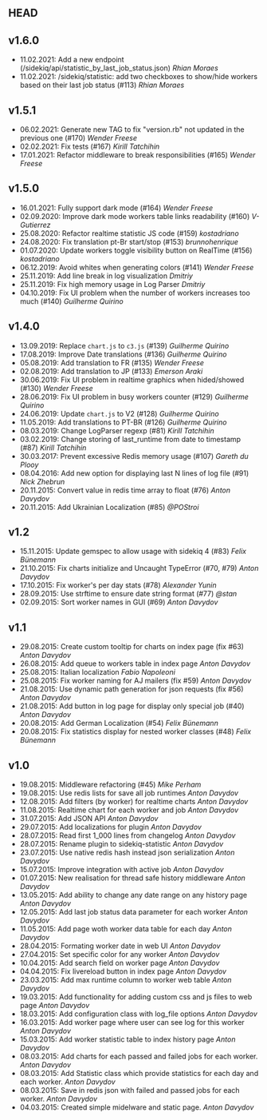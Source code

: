 ## HEAD

## v1.6.0
* 11.02.2021: Add a new endpoint (/sidekiq/api/statistic_by_last_job_status.json) *Rhian Moraes*
* 11.02.2021: /sidekiq/statistic: add two checkboxes to show/hide workers based on their last job status (#113) *Rhian Moraes*

## v1.5.1

* 06.02.2021: Generate new TAG to fix "version.rb" not updated in the previous one (#170) *Wender Freese*
* 02.02.2021: Fix tests (#167) *Kirill Tatchihin*
* 17.01.2021: Refactor middleware to break responsibilities (#165) *Wender Freese*

## v1.5.0

* 16.01.2021: Fully support dark mode (#164) *Wender Freese*
* 02.09.2020: Improve dark mode workers table links readability (#160) *V-Gutierrez*
* 25.08.2020: Refactor realtime statistic JS code (#159) *kostadriano*
* 24.08.2020: Fix translation pt-Br start/stop (#153) *brunnohenrique*
* 01.07.2020: Update workers toggle visibility button on RealTime (#156) *kostadriano*
* 06.12.2019: Avoid whites when generating colors (#141) *Wender Freese*
* 25.11.2019: Add line break in log visualization *Dmitriy*
* 25.11.2019: Fix high memory usage in Log Parser *Dmitriy*
* 04.10.2019: Fix UI problem when the number of workers increases too much (#140) *Guilherme Quirino*

## v1.4.0

* 13.09.2019: Replace `chart.js` to `c3.js` (#139) *Guilherme Quirino*
* 17.08.2019: Improve Date translations (#136) *Guilherme Quirino*
* 05.08.2019: Add translation to FR (#135) *Wender Freese*
* 02.08.2019: Add translation to JP (#133) *Emerson Araki*
* 30.06.2019: Fix UI problem in realtime graphics when hided/showed (#130) *Wender Freese*
* 28.06.2019: Fix UI problem in busy workers counter (#129) *Guilherme Quirino*
* 24.06.2019: Update `chart.js` to V2 (#128) *Guilherme Quirino*
* 11.05.2019: Add translations to PT-BR (#126) *Guilherme Quirino*
* 08.03.2019: Change LogParser regexp (#81) *Kirill Tatchihin*
* 03.02.2019: Change storing of last_runtime from date to timestamp (#87) *Kirill Tatchihin*
* 30.03.2017: Prevent excessive Redis memory usage (#107) *Gareth du Plooy*
* 08.04.2016: Add new option for displaying last N lines of log file (#91) *Nick Zhebrun*
* 20.11.2015: Convert value in redis time array to float (#76) *Anton Davydov*
* 20.11.2015: Add Ukrainian Localization (#85) *@POStroi*

## v1.2
* 15.11.2015: Update gemspec to allow usage with sidekiq 4 (#83) *Felix Bünemann*
* 21.10.2015: Fix charts initialize and Uncaught TypeError (#70, #79) *Anton Davydov*
* 17.10.2015: Fix worker's per day stats (#78) *Alexander Yunin*
* 28.09.2015: Use strftime to ensure date string format (#77) *@stan*
* 02.09.2015: Sort worker names in GUI (#69) *Anton Davydov*

## v1.1
* 29.08.2015: Create custom tooltip for charts on index page (fix #63) *Anton Davydov*
* 26.08.2015: Add queue to workers table in index page *Anton Davydov*
* 25.08.2015: Italian localization *Fabio Napoleoni*
* 25.08.2015: Fix worker naming for AJ mailers (fix #59) *Anton Davydov*
* 21.08.2015: Use dynamic path generation for json requests (fix #56) *Anton Davydov*
* 21.08.2015: Add button in log page for display only special job (#40) *Anton Davydov*
* 20.08.2015: Add German Localization (#54) *Felix Bünemann*
* 20.08.2015: Fix statistics display for nested worker classes (#48) *Felix Bünemann*

## v1.0
* 19.08.2015: Middleware refactoring (#45) *Mike Perham*
* 19.08.2015: Use redis lists for save all job runtimes *Anton Davydov*
* 12.08.2015: Add filters (by worker) for realtime charts *Anton Davydov*
* 11.08.2015: Realtime chart for each worker and job *Anton Davydov*
* 31.07.2015: Add JSON API *Anton Davydov*
* 29.07.2015: Add localizations for plugin *Anton Davydov*
* 28.07.2015: Read first 1_000 lines from changelog *Anton Davydov*
* 28.07.2015: Rename plugin to sidekiq-statistic *Anton Davydov*
* 23.07.2015: Use native redis hash instead json serialization *Anton Davydov*
* 15.07.2015: Improve integration with active job *Anton Davydov*
* 01.07.2015: New realisation for thread safe history middleware *Anton Davydov*
* 13.05.2015: Add ability to change any date range on any history page *Anton Davydov*
* 12.05.2015: Add last job status data parameter for each worker *Anton Davydov*
* 11.05.2015: Add page woth worker data table for each day *Anton Davydov*
* 28.04.2015: Formating worker date in web UI *Anton Davydov*
* 27.04.2015: Set specific color for any worker *Anton Davydov*
* 10.04.2015: Add search field on worker page *Anton Davydov*
* 04.04.2015: Fix livereload button in index page *Anton Davydov*
* 23.03.2015: Add max runtime column to worker web table *Anton Davydov*
* 19.03.2015: Add functionality for adding custom css and js files to web page *Anton Davydov*
* 18.03.2015: Add configuration class with log_file options *Anton Davydov*
* 16.03.2015: Add worker page where user can see log for this worker *Anton Davydov*
* 15.03.2015: Add worker statistic table to index history page *Anton Davydov*
* 08.03.2015: Add charts for each passed and failed jobs for each worker. *Anton Davydov*
* 08.03.2015: Add Statistic class which provide statistics for each day and each worker. *Anton Davydov*
* 08.03.2015: Save in redis json with failed and passed jobs for each worker. *Anton Davydov*
* 04.03.2015: Created simple midelware and static page. *Anton Davydov*
